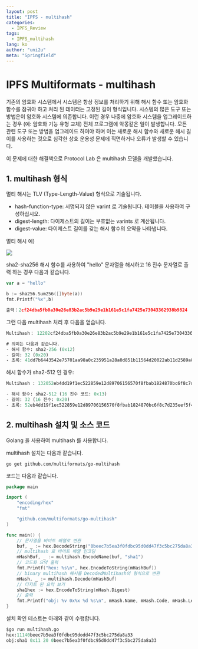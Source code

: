 ```yaml
---
layout: post
title: "IPFS - multihash"
categories:
  - IPFS_Review
tags:
  - IPFS_multihash
lang: ko
author: "uni2u"
meta: "Springfield"
---
```


# IPFS Multiformats - multihash

기존의 암호화 시스템에서 시스템은 항상 정보를 처리하기 위해 해시 함수 또는 암호화 함수를 잠궈야 하고 처리 된 데이터는 고정된 길이 형식입니다. 시스템의 많은 도구 또는 방법은이 암호화 시스템에 의존합니다. 이런 경우 나중에 암호화 시스템을 업그레이드하는 경우 (예: 암호화 기능 유형 교체) 전체 프로그램에 악몽같은 일이 발생합니다. 모든 관련 도구 또는 방법을 업그레이드 하여야 하며 이는 새로운 해시 함수와 새로운 해시 길이를 사용하는 것으로 심각한 상호 운용성 문제에 직면하거나 오류가 발생할 수 있습니다.

이 문제에 대한 해결책으로 Protocol Lab 은 multihash 모델을 개발했습니다.

## 1. multihash 형식

멀티 해시는 TLV (Type-Length-Value) 형식으로 기술됩니다.

- hash-function-type: 서명되지 않은 varint 로 기술됩니다. 테이블을 사용하여 구성하십시오.
- digest-length: 다이제스트의 길이는 부호없는 varints 로 계산됩니다.
- digest-value: 다이제스트 길이를 갖는 해시 함수의 요약을 나타냅니다.

멀티 해시 예)

![](https://raw.githubusercontent.com/multiformats/multiformats/eb22cd807db692877a9094b5bfb4d2997fd0278a/img/multihash.006.jpg)

sha2-sha256 해시 함수를 사용하여 "hello" 문자열을 해시하고 16 진수 문자열로 출력 하는 경우 다음과 같습니다.

```go
var a = "hello"

b := sha256.Sum256([]byte(a))
fmt.Printf("%x",b)

출력：2cf24dba5fb0a30e26e83b2ac5b9e29e1b161e5c1fa7425e73043362938b9824
```

그런 다음 multihash 처리 후 다음을 얻습니다.

```protobuf
Multihash： 12202cf24dba5fb0a30e26e83b2ac5b9e29e1b161e5c1fa7425e73043362938b9824

# 의미는 다음과 같습니다.
- 해시 함수: sha2-256 (0x12)
- 길이: 32 (0x20)
- 초록: 41dd7b6443542e75701aa98a0c235951a28a0d851b11564d20022ab11d2589a8
```

해시 함수가 sha2-512 인 경우:

```protobuf
Multihash : 132052eb4dd19f1ec522859e12d89706156570f8fbab1824870bc6f8c7d235eef5f4

- 해시 함수: sha2-512 (16 진수 코드: 0x13)
- 길이: 32 (16 진수: 0x20)
- 초록: 52eb4dd19f1ec522859e12d89706156570f8fbab1824870bc6f8c7d235eef5f4
```

## 2. multihash 설치 및 소스 코드

Golang 을 사용하여 multihash 를 사용합니다.

multihash 설치는 다음과 같습니다.

`go get github.com/multiformats/go-multihash`

코드는 다음과 같습니다.

```go
package main

import (
    "encoding/hex"
    "fmt"

    "github.com/multiformats/go-multihash"
)

func main() {
    // 문자열을 바이트 배열로 변환
    buf, _ := hex.DecodeString("0beec7b5ea3f0fdbc95d0dd47f3c5bc275da8a33")
    // multihash 로 바이트 배열 인코딩
    mHashBuf, _ := multihash.EncodeName(buf, "sha1")
    // 코드화 요약 출력
    fmt.Printf("hex: %s\n", hex.EncodeToString(mHashBuf))
    // binary multihash 해시를 DecodedMultihash의 형식으로 변환
    mHash, _ := multihash.Decode(mHashBuf)
    // 디지트 된 요약 보기
    sha1hex := hex.EncodeToString(mHash.Digest)
    // 출력
    fmt.Printf("obj: %v 0x%x %d %s\n", mHash.Name, mHash.Code, mHash.Length, sha1hex)
}
```

설치 확인 테스트는 아래와 같이 수행합니다.

```protobuf
$go run multihash.go
hex:11140beec7b5ea3f0fdbc95dodd47f3c5bc275da8a33
obj:sha1 0x11 20 0beec7b5ea3f0fdbc95d0dd47f3c5bc275da8a33
```

